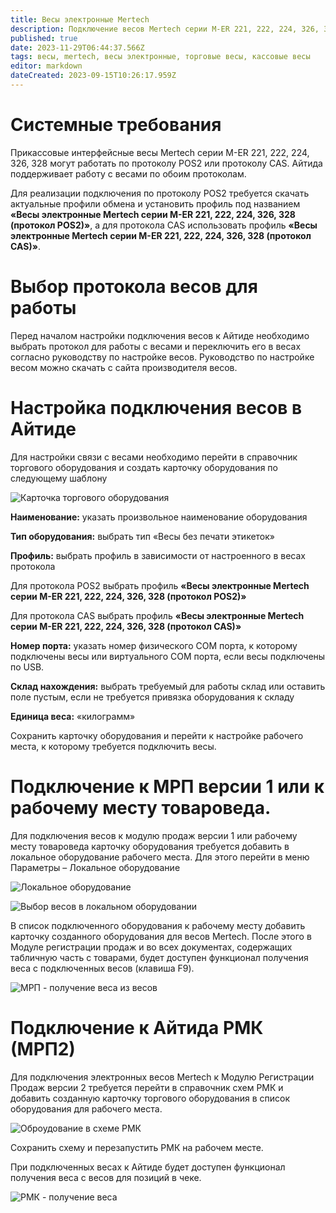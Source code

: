 ```yaml
---
title: Весы электронные Mertech
description: Подключение весов Mertech серии M-ER 221, 222, 224, 326, 328
published: true
date: 2023-11-29T06:44:37.566Z
tags: весы, mertech, весы электронные, торговые весы, кассовые весы
editor: markdown
dateCreated: 2023-09-15T10:26:17.959Z
---
```


# Системные требования

Прикассовые интерфейсные весы Mertech серии M-ER 221, 222, 224, 326, 328 могут работать по протоколу POS2 или протоколу CAS. Айтида поддерживает работу с весами по обоим протоколам.

Для реализации подключения по протоколу POS2 требуется скачать актуальные профили обмена и установить профиль под названием **«Весы электронные Mertech серии M-ER 221, 222, 224, 326, 328 (протокол POS2)»**, а для протокола CAS использовать профиль **«Весы электронные Mertech серии M-ER 221, 222, 224, 326, 328 (протокол CAS)»**.

# Выбор протокола весов для работы

Перед началом настройки подключения весов к Айтиде необходимо выбрать протокол для работы с весами и переключить его в весах согласно руководству по настройке весов. Руководство по настройке весом можно скачать с сайта производителя весов.

# Настройка подключения весов в Айтиде

Для настройки связи с весами необходимо перейти в справочник торгового оборудования и создать карточку оборудования по следующему шаблону

![Карточка торгового оборудования](/images/integrations/mertech_m_er_221_222_224_326_328/abbd63e520df1a20e7232778e1f7edf7.png)

**Наименование:** указать произвольное наименование оборудования

**Тип оборудования:** выбрать тип «Весы без печати этикеток»

**Профиль:** выбрать профиль в зависимости от настроенного в весах протокола

Для протокола POS2 выбрать профиль **«Весы электронные Mertech серии M-ER 221, 222, 224, 326, 328 (протокол POS2)»**

Для протокола CAS выбрать профиль **«Весы электронные Mertech серии M-ER 221, 222, 224, 326, 328 (протокол CAS)»**

**Номер порта:** указать номер физического COM порта, к которому подключены весы или виртуального COM порта, если весы подключены по USB.

**Склад нахождения:** выбрать требуемый для работы склад или оставить поле пустым, если не требуется привязка оборудования к складу

**Единица веса:** «килограмм»

Сохранить карточку оборудования и перейти к настройке рабочего места, к которому требуется подключить весы.

# Подключение к МРП версии 1 или к рабочему месту товароведа.

Для подключения весов к модулю продаж версии 1 или рабочему месту товароведа карточку оборудования требуется добавить в локальное оборудование рабочего места. Для этого перейти в меню Параметры – Локальное оборудование

![Локальное оборудование](/images/integrations/mertech_m_er_221_222_224_326_328/3bdc0865220250e0329944e9f569a629.png)

![Выбор весов в локальном оборудовании](/images/integrations/mertech_m_er_221_222_224_326_328/11e903efef4d9782a7a971e48bcef7d4.png)

В список подключенного оборудования к рабочему месту добавить карточку созданного оборудования для весов Mertech. После этого в Модуле регистрации продаж и во всех документах, содержащих табличную часть с товарами, будет доступен функционал получения веса с подключенных весов (клавиша F9).

![МРП - получение веса из весов](/images/integrations/mertech_m_er_221_222_224_326_328/f678e9ea648087e437a0fe0837e3c43d.png)

# Подключение к Айтида РМК (МРП2)

Для подключения электронных весов Mertech к Модулю Регистрации Продаж версии 2 требуется перейти в справочник схем РМК и добавить созданную карточку торгового оборудования в список оборудования для рабочего места.

![Оброудование в схеме РМК](/images/integrations/mertech_m_er_221_222_224_326_328/ab831ff02c42dbd64fd2d77c078dfe71.png)

Сохранить схему и перезапустить РМК на рабочем месте.

При подключенных весах к Айтиде будет доступен функционал получения веса с весов для позиций в чеке.

![РМК - получение веса](/images/integrations/mertech_m_er_221_222_224_326_328/99434f07344fe8087ca7e3e17e4904c5.png)
